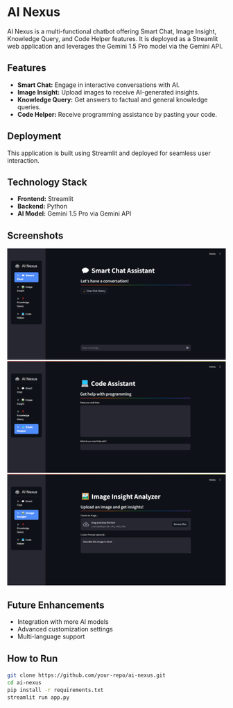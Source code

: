 # AI Nexus

AI Nexus is a multi-functional chatbot offering Smart Chat, Image Insight, Knowledge Query, and Code Helper features. It is deployed as a Streamlit web application and leverages the Gemini 1.5 Pro model via the Gemini API.

## Features
- **Smart Chat:** Engage in interactive conversations with AI.
- **Image Insight:** Upload images to receive AI-generated insights.
- **Knowledge Query:** Get answers to factual and general knowledge queries.
- **Code Helper:** Receive programming assistance by pasting your code.

## Deployment
This application is built using Streamlit and deployed for seamless user interaction.

## Technology Stack
- **Frontend:** Streamlit
- **Backend:** Python
- **AI Model:** Gemini 1.5 Pro via Gemini API

## Screenshots
![Smart Chat](images/image1.png)
![Code Helper](images/image2.png)
![Image Insight](images/image3.png)

## Future Enhancements
- Integration with more AI models
- Advanced customization settings
- Multi-language support

## How to Run
```bash
git clone https://github.com/your-repo/ai-nexus.git
cd ai-nexus
pip install -r requirements.txt
streamlit run app.py
